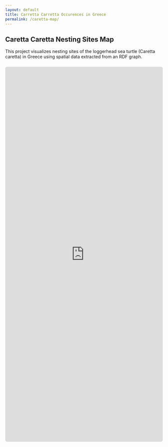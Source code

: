```yaml
---
layout: default
title: Carretta Carretta Occurences in Greece
permalink: /caretta-map/
---
```



##  Caretta Caretta Nesting Sites Map

This project visualizes nesting sites of the loggerhead sea turtle (Caretta caretta) in Greece using spatial data extracted from an RDF graph.


<div class="iframe-container" style="width:100%; max-width:100%; margin-top: 1.5rem; overflow: hidden;">
  <iframe 
    src="https://akprodromou.github.io/caretta-caretta-map/index.html"
    title="Carretta Carretta Occurences in Greece"
    frameborder="0"
    style="width:100%; height:1200px; border:none; border-radius:6px; display:block;"
    allowfullscreen>
  </iframe>
</div>